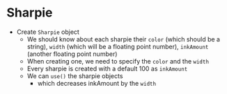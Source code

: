# Sharpie

- Create `Sharpie` object
  - We should know about each sharpie their `color` (which should be a string), `width` (which will be a floating point number), `inkAmount` (another floating point number)
  - When creating one, we need to specify the `color` and the `width`
  - Every sharpie is created with a default 100 as `inkAmount`
  - We can `use()` the sharpie objects
    - which decreases inkAmount by the `width`
